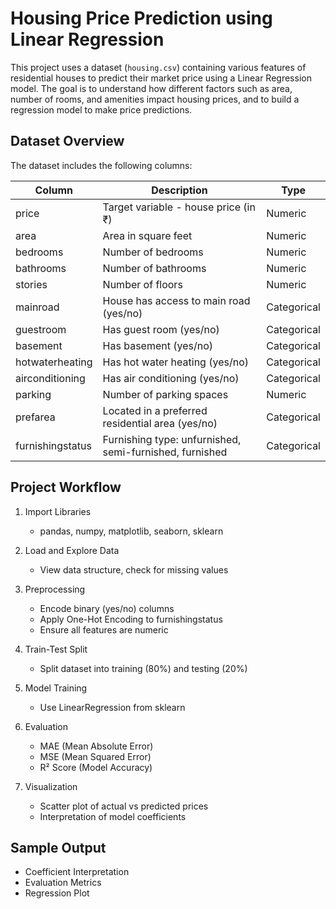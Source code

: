 # Housing Price Prediction using Linear Regression

This project uses a dataset (`housing.csv`) containing various features of residential houses to predict their market price using a Linear Regression model.
The goal is to understand how different factors such as area, number of rooms, and amenities impact housing prices, and to build a regression model to make price predictions.

## Dataset Overview

The dataset includes the following columns:

| Column           | Description                                       | Type        |
|------------------|---------------------------------------------------|-------------|
| price            | Target variable - house price (in ₹)              | Numeric     |
| area             | Area in square feet                               | Numeric     |
| bedrooms         | Number of bedrooms                                | Numeric     |
| bathrooms        | Number of bathrooms                               | Numeric     |
| stories          | Number of floors                                  | Numeric     |
| mainroad         | House has access to main road (yes/no)            | Categorical |
| guestroom        | Has guest room (yes/no)                           | Categorical |
| basement         | Has basement (yes/no)                             | Categorical |
| hotwaterheating  | Has hot water heating (yes/no)                    | Categorical |
| airconditioning  | Has air conditioning (yes/no)                     | Categorical |
| parking          | Number of parking spaces                          | Numeric     |
| prefarea         | Located in a preferred residential area (yes/no)  | Categorical |
| furnishingstatus | Furnishing type: unfurnished, semi-furnished, furnished | Categorical |


##  Project Workflow

1. Import Libraries
   - pandas, numpy, matplotlib, seaborn, sklearn

2. Load and Explore Data
   - View data structure, check for missing values

3. Preprocessing
   - Encode binary (yes/no) columns
   - Apply One-Hot Encoding to furnishingstatus
   - Ensure all features are numeric

4. Train-Test Split
   - Split dataset into training (80%) and testing (20%)

5. Model Training
   - Use LinearRegression from sklearn

6. Evaluation
   - MAE (Mean Absolute Error)
   - MSE (Mean Squared Error)
   - R² Score (Model Accuracy)

7. Visualization
   - Scatter plot of actual vs predicted prices
   - Interpretation of model coefficients


##  Sample Output

- Coefficient Interpretation
- Evaluation Metrics
- Regression Plot



